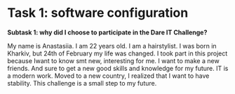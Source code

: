 # Task 1: software configuration
**Subtask 1: why did I choose to participate in the Dare IT Challenge?**

My name is Anastasiia. I am 22 years old. I am a hairstylist. I was born in Kharkiv, but 24th of February my life was changed. 
I took part in this project because Iwant to know smt new, interesting for me. I want to make a new friends. And sure to get a new good skills and knowledge for my future.
IT is a modern work. Moved to a new country, I realized that I want to have stability.
This challenge is a small step to my future.